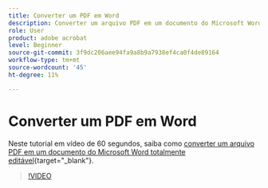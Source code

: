 ```yaml
---
title: Converter um PDF em Word
description: Converter um arquivo PDF em um documento do Microsoft Word totalmente editável
role: User
product: adobe acrobat
level: Beginner
source-git-commit: 3f9dc206aee94fa9a8b9a7938ef4ca0f4de89164
workflow-type: tm+mt
source-wordcount: '45'
ht-degree: 11%

---
```


# Converter um PDF em Word

Neste tutorial em vídeo de 60 segundos, saiba como [converter um arquivo PDF em um documento do Microsoft Word totalmente editável](https://www.adobe.com/br/acrobat/online/pdf-to-word.html){target="_blank"}.

>[!VIDEO](https://video.tv.adobe.com/v/3411376?quality=12&learn=on&hidetitle=true)
